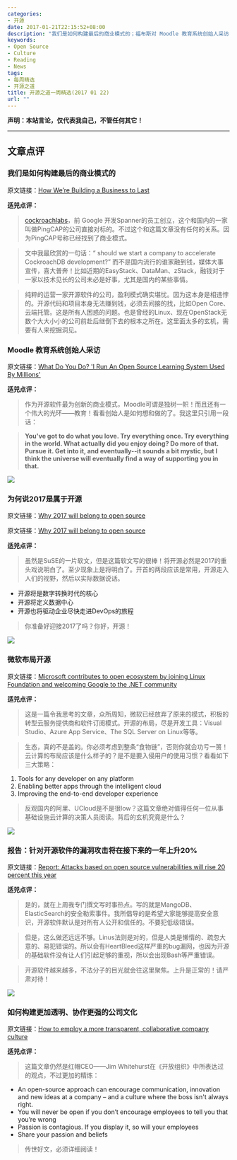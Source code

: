 ```yaml
---
categories:
- 开源
date: 2017-01-21T22:15:52+08:00
description: "我们是如何构建最后的商业模式的；福布斯对 Moodle 教育系统创始人采访；为何说2017是属于开源；微软布局开源；报告：针对开源软件的漏洞攻击将在接下来的一年上升20%；如何构建更加透明、协作更强的公司文化"
keywords:
- Open Source
- Culture
- Reading
- News
tags:
- 每周精选
- 开源之道
title: 开源之道一周精选(2017 01 22)
url: ""
---
```


**声明：本站言论，仅代表我自己，不管任何其它！**

---

## 文章点评

### 我们是如何构建最后的商业模式的

原文链接：[How We’re Building a Business to Last](https://www.cockroachlabs.com/blog/how-were-building-a-business-to-last/)

**适兕点评：**

> [cockroachlabs](https://www.cockroachlabs.com)，前 Google 开发Spanner的员工创立，这个和国内的一家叫做PingCAP的公司直接对标的。不过这个和这篇文章没有任何的关系。因为PingCAP号称已经找到了商业模式。

> 文中我最欣赏的一句话：“ should we start a company to accelerate CockroachDB development?” 而不是国内流行的谁家融到钱，媒体大事宣传，喜大普奔！比如近期的EasyStack、DataMan、zStack，融钱对于一家以技术见长的公司未必是好事，尤其是国内的某些事情。

> 纯粹的运营一家开源软件的公司，盈利模式确实堪忧。因为这本身是相违悖的。开源代码和项目本身无法赚到钱，必须去间接的找，比如Open Core、云端托管。这是所有人困惑的问题。也是曾经的Linux、现在OpenStack无数个大大小小的公司前赴后继倒下去的根本之所在。这里面太多的玄机，需要有人来挖掘洞见。

### Moodle 教育系统创始人采访

原文链接：[What Do You Do? 'I Run An Open Source Learning System Used By Millions'](http://www.forbes.com/sites/kaviguppta/2017/01/20/what-do-you-do-i-run-an-open-source-learning-system-used-by-millions/#65bf25b04cc9)

**适兕点评：**

> 作为开源软件最为创新的商业模式，Moodle可谓是独树一帜！而且还有一个伟大的光环——教育！看看创始人是如何想和做的了。我这里只引用一段话：

>**You've got to do what you love. Try everything once. Try everything in the world. What actually did you enjoy doing? Do more of that. Pursue it. Get into it, and eventually--it sounds a bit mystic, but I think the universe will eventually find a way of supporting you in that.**

![](https://opensource.com/sites/default/files/styles/image-full-size/public/images/education/EDU_academics_520x292_ma.png?itok=9xFWOct6)

### 为何说2017是属于开源

原文链接：[Why 2017 will belong to open source](http://satprnews.com/2017/01/18/why-2017-will-belong-to-open-source/)

原文链接：[Why 2017 will belong to open source](http://cio.economictimes.indiatimes.com/news/strategy-and-management/why-2017-will-belong-to-open-source/56646676)

**适兕点评：**

> 虽然是SuSE的一片软文，但是这篇软文写的很棒！将开源必然是2017的重头戏说明白了。至少现象上是将明白了。开首的两段应该是常用，开源走入人们的视野，然后以实际数据说话。

* 开源将是数字转换时代的核心
* 开源将定义数据中心
* 开源也将驱动企业尽快走进DevOps的旅程

> 你准备好迎接2017了吗？你好，开源！

![](http://images.techhive.com/images/article/2017/01/plastic_soldiers-100704006-large.jpg)

### 微软布局开源

原文链接：[Microsoft contributes to open ecosystem by joining Linux Foundation and welcoming Google to the .NET community](http://satprnews.com/2017/01/14/microsoft-contributes-to-open-ecosystem-by-joining-linux-foundation-and-welcoming-google-to-the-net-community-2/)

**适兕点评：**

> 这是一篇令我思考的文章，众所周知，微软已经放弃了原来的模式，积极的转型云服务提供商和软件订阅模式。开源的布局，尽是开发工具：Visual Studio、Azure App Service、The SQL Server on Linux等等。

> 生态，真的不是盖的。你必须考虑到整条“食物链”，否则你就会功亏一篑！云计算的布局应该是什么样子的？是不是要入侵用户的使用习惯？看看如下三大策略：

1. Tools for any developer on any platform
2. Enabling better apps through the intelligent cloud
3. Improving the end-to-end developer experience

> 反观国内的阿里、UCloud是不是很low？这篇文章绝对值得任何一位从事基础设施云计算的决策人员阅读。背后的玄机究竟是什么？

![](http://s3-ap-southeast-2.amazonaws.com/production-oms/data/24348/pool_and_spa_master/Dollarphotoclub_11984673.jpg)

### 报告：针对开源软件的漏洞攻击将在接下来的一年上升20%

原文链接：[Report: Attacks based on open source vulnerabilities will rise 20 percent this year](http://www.csoonline.com/article/3157377/application-development/report-attacks-based-on-open-source-vulnerabilities-will-rise-20-percent-this-year.html)

**适兕点评：**

> 是的，就在上周我专门撰文写时事热点。写的就是MangoDB、ElasticSearch的安全勒索事件。我所倡导的是希望大家能够提高安全意识，开源软件默认是对所有人公开和信任的。不要犯低级错误。

> 但是，这么做还远远不够。Linus法则是对的，但是人类是懒惰的、疏忽大意的、易犯错误的。所以会有HeartBleed这样严重的bug漏网，也因为开源的基础软件没有让人们引起足够的重视，所以会出现Bash等严重错误。

> 开源软件越来越多，不法分子的目光就会往这里聚焦。上升是正常的！请严肃对待！

![](http://cdn1.governmentnews.com.au/wp-content/uploads/2017/01/Open-source_opt.jpg)

### 如何构建更加透明、协作更强的公司文化

原文链接：[How to employ a more transparent, collaborative company culture](http://www.telegraph.co.uk/connect/better-business/how-to-employ-transparent-collaborative-company-culture/)

**适兕点评：**

> 这篇文章仍然是红帽CEO——Jim Whitehurst在《开放组织》中所表达过的观点，不过更加的精炼：

* An open-source approach can encourage communication, innovation and new ideas at a company – and a culture where the boss isn't always right.
* You will never be open if you don’t encourage employees to tell you that you’re wrong
* Passion is contagious. If you display it, so will your employees
* Share your passion and beliefs

> 传世好文，必须详细阅读！
